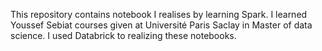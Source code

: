 This repository contains notebook I realises by learning Spark. I learned Youssef Sebiat courses given at Université Paris Saclay in Master of data science.
I used Databrick to realizing these notebooks.
